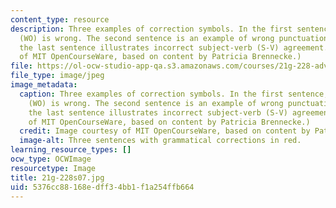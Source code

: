 ```yaml
---
content_type: resource
description: Three examples of correction symbols. In the first sentence, word order
  (WO) is wrong. The second sentence is an example of wrong punctuation (WP). Finally,
  the last sentence illustrates incorrect subject-verb (S-V) agreement. (Image courtesy
  of MIT OpenCourseWare, based on content by Patricia Brennecke.)
file: https://ol-ocw-studio-app-qa.s3.amazonaws.com/courses/21g-228-advanced-workshop-in-writing-for-social-sciences-and-architecture-els-spring-2007/5376cc88168edff34bb1f1a254ffb664_21g-228s07.jpg
file_type: image/jpeg
image_metadata:
  caption: Three examples of correction symbols. In the first sentence, word order
    (WO) is wrong. The second sentence is an example of wrong punctuation (WP). Finally,
    the last sentence illustrates incorrect subject-verb (S-V) agreement. (Image courtesy
    of MIT OpenCourseWare, based on content by Patricia Brennecke.)
  credit: Image courtesy of MIT OpenCourseWare, based on content by Patricia Brennecke.
  image-alt: Three sentences with grammatical corrections in red.
learning_resource_types: []
ocw_type: OCWImage
resourcetype: Image
title: 21g-228s07.jpg
uid: 5376cc88-168e-dff3-4bb1-f1a254ffb664
---
```

